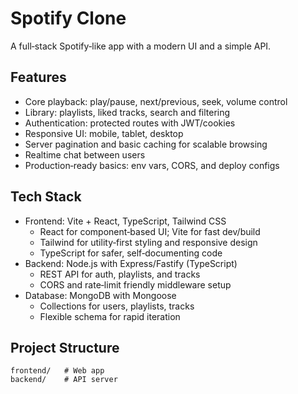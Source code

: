 # Spotify Clone

A  full‑stack Spotify‑like app with a modern UI and a simple API.

## Features
- Core playback: play/pause, next/previous, seek, volume control
- Library: playlists, liked tracks, search and filtering
- Authentication: protected routes with JWT/cookies
- Responsive UI: mobile, tablet, desktop
- Server pagination and basic caching for scalable browsing
- Realtime chat between users
- Production‑ready basics: env vars, CORS, and deploy configs

## Tech Stack
- Frontend: Vite + React, TypeScript, Tailwind CSS
  - React for component‑based UI; Vite for fast dev/build
  - Tailwind for utility‑first styling and responsive design
  - TypeScript for safer, self‑documenting code
- Backend: Node.js with Express/Fastify (TypeScript)
  - REST API for auth, playlists, and tracks
  - CORS and rate‑limit friendly middleware setup
- Database: MongoDB with Mongoose
  - Collections for users, playlists, tracks
  - Flexible schema for rapid iteration

## Project Structure
```
frontend/   # Web app
backend/    # API server
